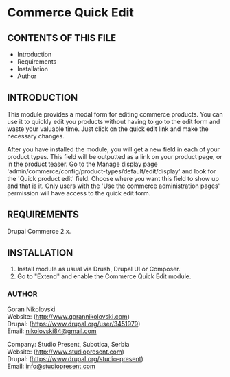 # Commerce Quick Edit

## CONTENTS OF THIS FILE

  * Introduction
  * Requirements
  * Installation
  * Author

## INTRODUCTION

This module provides a modal form for editing commerce products. You can use it 
to quickly edit you products without having to go to the edit form and waste 
your valuable time. Just click on the quick edit link and make the necessary 
changes.

After you have installed the module, you will get a new field in each of your 
product types. This field will be outputted as a link on your product page, or 
in the product teaser. Go to the Manage display page 
'admin/commerce/config/product-types/default/edit/display' and look for the 
'Quick product edit' field. Choose where you want this field to show up and that 
is it. Only users with the 'Use the commerce administration pages' permission 
will have access to the quick edit form.

## REQUIREMENTS

Drupal Commerce 2.x.

## INSTALLATION

1. Install module as usual via Drush, Drupal UI or Composer.
2. Go to "Extend" and enable the Commerce Quick Edit module.

### AUTHOR

Goran Nikolovski  
Website: (http://www.gorannikolovski.com)  
Drupal: (https://www.drupal.org/user/3451979)  
Email: nikolovski84@gmail.com  

Company: Studio Present, Subotica, Serbia  
Website: (http://www.studiopresent.com)  
Drupal: (https://www.drupal.org/studio-present)  
Email: info@studiopresent.com  

